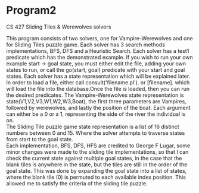 # Program2
CS 427 Sliding Tiles & Werewolves solvers

This program consists of two solvers, one for Vampire-Werewolves and one for Sliding Tiles puzzle game. Each solver has 3 search methods implementations, BFS, DFS and a Heuristic Search. Each solver has a test1 predicate which has the demonstrated example. If you wish to run your own example start -> goal state, you must either edit the file, adding your own states to run, or call the go(start, goal) predicate with your start and goal states. Each solver has a state representation which will be explained later. In order to load a file, either call consult('filename.pl'). or [filename]. which will load the file into the database.Once the file is loaded, then you can run the desired predicates.  The Vampire-Werewolves state representation is state(V1,V2,V3,W1,W2,W3,Boat), the first three parameters are Vampires, followed by werewolves, and lastly the position of the boat. Each argument can either be a 0 or a 1, representing the side of the river the individual is on.  
The Sliding Tile puzzle game state representation is a list of 16 distinct numbers between 0 and 15. Where the solver attempts to traverse states from start to the goal state.  
Each implementation, BFS, DFS, HFS are credited to George F Lugar, some minor changes were made to the sliding tile implementations, so that I can check the current state against multiple goal states, in the case that the blank tiles is anywhere in the state, but the tiles are still in the order of the goal state. This was done by expanding the goal state into a list of states, where the blank tile (0) is permuted to each available index position. This allowed me to satisfy the criteria of the sliding tile puzzle.

